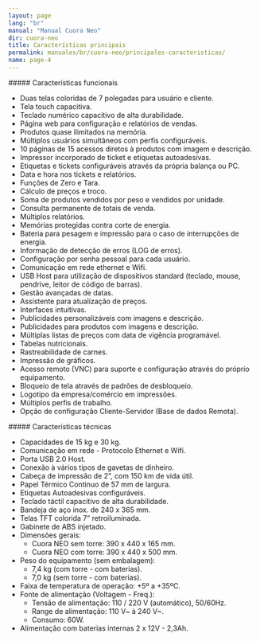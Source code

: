```yaml
---
layout: page
lang: "br"
manual: "Manual Cuora Neo"
dir: cuora-neo
title: Características principais
permalink: manuales/br/cuora-neo/principales-caracteristicas/
name: page-4
---
```

<div markdown="1" class="mdl-cell mdl-cell--6-col">    
##### Características funcionais

  - Duas telas coloridas de 7 polegadas para usuário e cliente.
  - Tela touch capacitiva.
  - Teclado numérico capacitivo de alta durabilidade.
  - Página web para configuração e relatórios de vendas.
  - Produtos quase ilimitados na memória.
  - Múltiplos usuários simultâneos com perfis configuráveis.
  - 10 páginas de 15 acessos diretos à produtos com imagem e descrição.
  - Impressor incorporado de ticket e etiquetas autoadesivas.
  - Etiquetas e tickets configuráveis através da própria balança ou PC.
  - Data e hora nos tickets e relatórios.
  - Funções de Zero e Tara.
  - Cálculo de preços e troco.
  - Soma de produtos vendidos por peso e vendidos por unidade.
  - Consulta permanente de totais de venda.
  - Múltiplos relatórios.
  - Memórias protegidas contra corte de energia.
  - Bateria para pesagem e impressão para o caso de interrupções de energia. 
  - Informação de detecção de erros (LOG de erros).
  - Configuração por senha pessoal para cada usuário.
  - Comunicação em rede ethernet e Wifi.
  - USB Host para utilização de dispositivos standard (teclado, mouse, pendrive, leitor de código de barras).
  - Gestão avançadas de datas.
  - Assistente para atualização de preços.
  - Interfaces intuitivas.
  - Publicidades personalizáveis com imagens e descrição.
  - Publicidades para produtos com imagens e descrição.
  - Múltiplas listas de preços com data de vigência programável.
  - Tabelas nutricionais.
  - Rastreabilidade de carnes.
  - Impressão de gráficos.
  - Acesso remoto (VNC) para suporte e configuração através do próprio equipamento.
  - Bloqueio de tela através de padrões de desbloqueio.
  - Logotipo da empresa/comércio em impressões.
  - Múltiplos perfis de trabalho.
  - Opção de configuração Cliente-Servidor (Base de dados Remota).
</div>

<div markdown="1" class="mdl-cell mdl-cell--6-col">    
##### Características técnicas

- Capacidades de 15 kg e 30 kg.
- Comunicação em rede -  Protocolo Ethernet e Wifi.
- Porta USB 2.0 Host.
- Conexão à vários tipos de gavetas de dinheiro.
- Cabeça de impressão de 2”, com 150 km de vida útil.
- Papel Térmico Continuo de 57 mm de largura.
- Etiquetas Autoadesivas configuráveis.
- Teclado táctil capacitivo de alta durabilidade.
- Bandeja de aço inox. de 240 x 365 mm.
- Telas TFT colorida 7” retroiluminada.
- Gabinete de ABS injetado.
- Dimensões gerais:
   - Cuora NEO sem torre: 390 x 440 x 165 mm.
   - Cuora NEO com torre: 390 x 440 x 500 mm.
- Peso do equipamento (sem embalagem):
   - 7,4 kg (com torre - com baterias).
   - 7,0 kg (sem torre - com baterias).
 - Faixa de temperatura de operação: +5º a +35ºC.
 - Fonte de alimentação (Voltagem - Freq.):
   - Tensão de alimentação:  110 / 220 V (automático),  50/60Hz.
   - Range de alimentação: 110 V~ à 240 V~.
   - Consumo: 60W.
 - Alimentação com baterias internas 2 x 12V - 2,3Ah.
</div>
